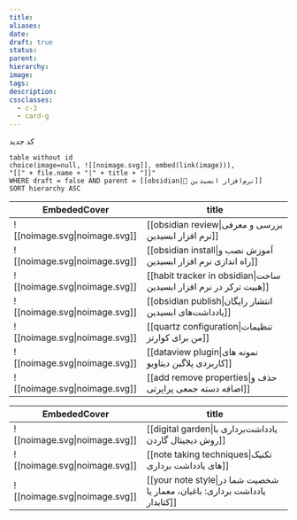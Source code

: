 ```yaml
---
title: 
aliases: 
date: 
draft: true
status: 
parent: 
hierarchy: 
image: 
tags: 
description: 
cssclasses:
  - c-3
  - card-g
---
```

<style>
	.giscus {
		display: none;
		}
</style>

کد جدید
```dataview
table without id 
choice(image=null, ![[noimage.svg]], embed(link(image))),
"[[" + file.name + "|" + title + "]]"
WHERE draft = false AND parent = [[obsidian|🔮 نرم‌افزار ابسیدین]] 
SORT hierarchy ASC
```




<!-- QueryToSerialize: table without id EmbededCover, "[[" + file.name + "|" + title + "]]" as title FLATTEN choice(typeof(image)="link", embed(link(choice(typeof(image)="link", image, this.file.link))), ![[noimage.svg]]) AS EmbededCover WHERE draft = false AND parent = [[obsidian|🔮 نرم‌افزار ابسیدین]] SORT hierarchy ASC -->
<!-- SerializedQuery: table without id EmbededCover, "[[" + file.name + "|" + title + "]]" as title FLATTEN choice(typeof(image)="link", embed(link(choice(typeof(image)="link", image, this.file.link))), ![[noimage.svg]]) AS EmbededCover WHERE draft = false AND parent = [[obsidian|🔮 نرم‌افزار ابسیدین]] SORT hierarchy ASC -->

| EmbededCover                  | title                                                              |
| ----------------------------- | ------------------------------------------------------------------ |
| ![[noimage.svg\|noimage.svg]] | [[obsidian review\|بررسی و معرفی نرم افزار ابسیدین]]               |
| ![[noimage.svg\|noimage.svg]] | [[obsidian install\|آموزش نصب و راه اندازی نرم افزار ابسیدین]]     |
| ![[noimage.svg\|noimage.svg]] | [[habit tracker in obsidian\|ساخت هبیت ترکر در نرم افزار ابسیدین]] |
| ![[noimage.svg\|noimage.svg]] | [[obsidian publish\|انتشار رایگان یادداشت‌های ابسیدین]]            |
| ![[noimage.svg\|noimage.svg]] | [[quartz configuration\|تنظیمات من برای کوارتز]]                   |
| ![[noimage.svg\|noimage.svg]] | [[dataview plugin\|نمونه های کاربردی پلاگین دیتاویو]]              |
| ![[noimage.svg\|noimage.svg]] | [[add remove properties\|حذف و اضافه دسته جمعی پراپرتی]]           |
<!-- SerializedQuery END -->




<!-- QueryToSerialize: table without id EmbededCover, "[[" + file.name + "|" + title + "]]" as title FLATTEN choice(typeof(image)="link", embed(link(choice(typeof(image)="link", image, this.file.link))), ![[noimage.svg]]) AS EmbededCover WHERE draft = false AND parent = [[note taking|📝 یادداشت برداری]] SORT hierarchy ASC -->
<!-- SerializedQuery: table without id EmbededCover, "[[" + file.name + "|" + title + "]]" as title FLATTEN choice(typeof(image)="link", embed(link(choice(typeof(image)="link", image, this.file.link))), ![[noimage.svg]]) AS EmbededCover WHERE draft = false AND parent = [[note taking|📝 یادداشت برداری]] SORT hierarchy ASC -->

| EmbededCover                  | title                                                                      |
| ----------------------------- | -------------------------------------------------------------------------- |
| ![[noimage.svg\|noimage.svg]] | [[digital garden\|یادداشت‌برداری با روش دیجیتال گاردن]]                    |
| ![[noimage.svg\|noimage.svg]] | [[note taking techniques\|تکنیک های یادداشت برداری]]                       |
| ![[noimage.svg\|noimage.svg]] | [[your note style\|شخصیت شما در یادداشت برداری: باغبان، معمار یا کتابدار]] |
<!-- SerializedQuery END -->

